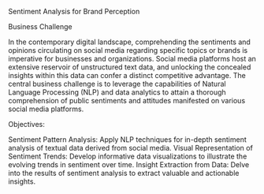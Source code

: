 Sentiment Analysis for Brand Perception

Business Challenge

In the contemporary digital landscape, comprehending the sentiments and opinions circulating on social media regarding specific topics or brands is imperative for businesses and organizations. Social media platforms host an extensive reservoir of unstructured text data, and unlocking the concealed insights within this data can confer a distinct competitive advantage. The central business challenge is to leverage the capabilities of Natural Language Processing (NLP) and data analytics to attain a thorough comprehension of public sentiments and attitudes manifested on various social media platforms.

Objectives:

Sentiment Pattern Analysis: Apply NLP techniques for in-depth sentiment analysis of textual data derived from social media. Visual Representation of Sentiment Trends: Develop informative data visualizations to illustrate the evolving trends in sentiment over time. Insight Extraction from Data: Delve into the results of sentiment analysis to extract valuable and actionable insights.
